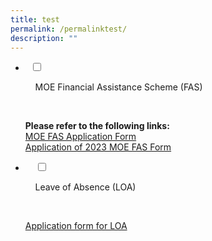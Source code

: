 ```yaml
---
title: test
permalink: /permalinktest/
description: ""
---
```

<ul class="jekyllcodex_accordion">
<li>
  <input type="checkbox" id="accordion1">

    <label for="accordion1">MOE Financial Assistance Scheme (FAS)</label>

    <div>
			<p> <b>Please refer to the following links:</b><br>
			<a href="https://pasirrispri.moe.edu.sg/wp-content/uploads/2022/10/FAS-2023-Guidelines-for-School_edited.pdf">MOE FAS Application Form</a>	<br>
<a href="https://pasirrispri.moe.edu.sg/wp-content/uploads/2022/10/MOE-FAS_Form.pdf">Application of 2023 MOE FAS Form</a>
 </p>
				</div>
	</li>
	
<li>

    <input type="checkbox" id="accordion2">

    <label for="accordion2">Leave of Absence (LOA)</label>

    <div>
			<p> 
			<a href="https://go.gov.sg/prpsloaform">Application form for LOA
 </p>
				</div>
	</li>